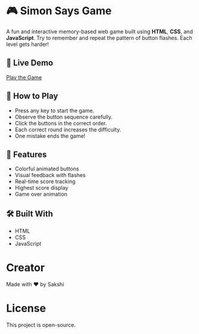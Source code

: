 # 🎮 Simon Says Game

A fun and interactive memory-based web game built using **HTML**, **CSS**, and **JavaScript**. Try to remember and repeat the pattern of button flashes. Each level gets harder!

## 🔗 Live Demo

[Play the Game](https://sakshi330g.github.io/Simon-Says-Game/)


## 🧠 How to Play

- Press any key to start the game.
- Observe the button sequence carefully.
- Click the buttons in the correct order.
- Each correct round increases the difficulty.
- One mistake ends the game!

## 🚀 Features

- Colorful animated buttons
- Visual feedback with flashes
- Real-time score tracking
- Highest score display
- Game over animation

## 🛠️ Built With

- HTML
- CSS
- JavaScript

# Creator
Made with ❤️ by Sakshi

# License
This project is open-source.



